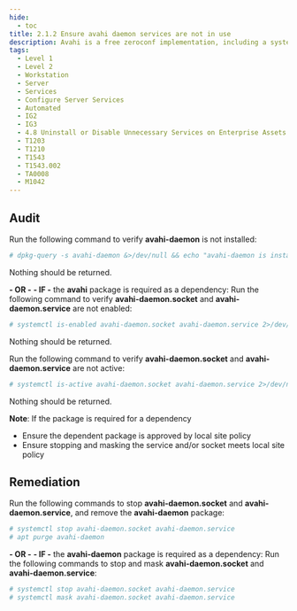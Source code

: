 ```yaml
---
hide:
  - toc
title: 2.1.2 Ensure avahi daemon services are not in use
description: Avahi is a free zeroconf implementation, including a system for multicast DNS/DNS-SD service discovery. Avahi allows programs to publish and discover services and hosts running on a local network with no specific configuration. For example, a user can plug a computer into a network and Avahi automatically finds printers to print to, files to look at and people to talk to, as well as network services running on the machine.
tags:
  - Level 1
  - Level 2
  - Workstation
  - Server
  - Services
  - Configure Server Services
  - Automated
  - IG2
  - IG3
  - 4.8 Uninstall or Disable Unnecessary Services on Enterprise Assets and Software
  - T1203
  - T1210
  - T1543
  - T1543.002
  - TA0008
  - M1042
---
```


## Audit
Run the following command to verify **avahi-daemon** is not installed:
```bash
# dpkg-query -s avahi-daemon &>/dev/null && echo "avahi-daemon is installed"
```
Nothing should be returned.

**- OR -**
**- IF -** the **avahi** package is required as a dependency:
Run the following command to verify **avahi-daemon.socket** and **avahi-daemon.service** are not enabled:
```bash
# systemctl is-enabled avahi-daemon.socket avahi-daemon.service 2>/dev/null | grep 'enabled'
```
Nothing should be returned.

Run the following command to verify **avahi-daemon.socket** and **avahi-daemon.service** are not active:
```bash
# systemctl is-active avahi-daemon.socket avahi-daemon.service 2>/dev/null | grep '^active
```
Nothing should be returned.

**Note**: If the package is required for a dependency
- Ensure the dependent package is approved by local site policy
- Ensure stopping and masking the service and/or socket meets local site policy

## Remediation
Run the following commands to stop **avahi-daemon.socket** and **avahi-daemon.service**, and remove the **avahi-daemon** package:
```bash
# systemctl stop avahi-daemon.socket avahi-daemon.service
# apt purge avahi-daemon
```

**- OR -**
**- IF -** the **avahi-daemon** package is required as a dependency:
Run the following commands to stop and mask **avahi-daemon.socket** and **avahi-daemon.service**:
```bash
# systemctl stop avahi-daemon.socket avahi-daemon.service
# systemctl mask avahi-daemon.socket avahi-daemon.service
```
